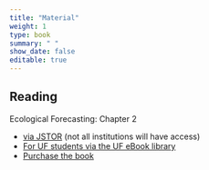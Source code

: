 ```yaml
---
title: "Material"
weight: 1
type: book
summary: " "
show_date: false
editable: true
---
```


## Reading

Ecological Forecasting: Chapter 2
* [via JSTOR](https://doi.org/10.2307/j.ctvc7796h.6) (not all institutions will have access)
* [For UF students via the UF eBook library](https://ebookcentral.proquest.com/lib/UFL/detail.action?docID=4866481#goto_toc)
* [Purchase the book](https://press.princeton.edu/books/hardcover/9780691160573/ecological-forecasting)